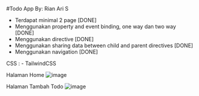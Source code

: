 #Todo App
By: Rian Ari S

- Terdapat minimal 2 page [DONE]
- Menggunakan property and event binding, one way dan two way [DONE]
- Menggunakan directive [DONE]
- Menggunakan sharing data between child and parent directives [DONE]
- Menggunakan navigation [DONE]

CSS : - TailwindCSS

Halaman Home
![image](https://user-images.githubusercontent.com/55070460/201472480-27f16058-ef0f-44a8-94cd-59c88e8dc09f.png)


Halaman Tambah Todo
![image](https://user-images.githubusercontent.com/55070460/201472500-b5c4e26c-4382-47a2-8e92-19438732cad9.png)
